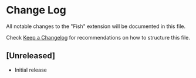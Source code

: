 # Change Log

All notable changes to the "Fish" extension will be documented in this file.

Check [Keep a Changelog](http://keepachangelog.com/) for recommendations on how to structure this file.

## [Unreleased]

-   Initial release
